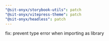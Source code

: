 ```yaml
---
"@sit-onyx/storybook-utils": patch
"@sit-onyx/vitepress-theme": patch
"@sit-onyx/headless": patch
---
```


fix: prevent type error when importing as library
